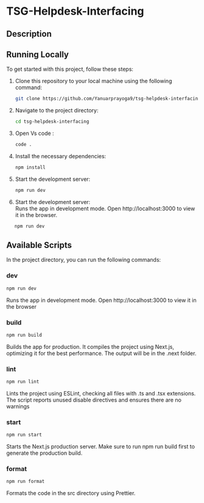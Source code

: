 # TSG-Helpdesk-Interfacing

## Description


## Running Locally

To get started with this project, follow these steps:

1. Clone this repository to your local machine using the following command:

   ```bash
   git clone https://github.com/Yanuarprayoga9/tsg-helpdesk-interfacing.git
   ```

2. Navigate to the project directory:

   ```bash
   cd tsg-helpdesk-interfacing
   ```
3. Open Vs code :

   ```bash
   code .
   ```

4. Install the necessary dependencies:

   ```bash
   npm install
   ```

5. Start the development server:

   ```bash
   npm run dev
   ```

5. Start the development server:  
Runs the app in development mode. Open http://localhost:3000 to view it in the browser.
```bash
   npm run dev
```
  


## Available Scripts
In the project directory, you can run the following commands:
### dev
```bash
npm run dev
```
Runs the app in development mode. Open http://localhost:3000 to view it in the browser

### build
```bash
npm run build
```
Builds the app for production. It compiles the project using Next.js, optimizing it for the best performance. The output will be in the .next folder.
### lint
```bash
npm run lint
```
Lints the project using ESLint, checking all files with .ts and .tsx extensions. The script reports unused disable directives and ensures there are no warnings

### start
```bash
npm run start
```
Starts the Next.js production server. Make sure to run npm run build first to generate the production build.

### format
``` bash
npm run format
```
Formats the code in the src directory using Prettier.